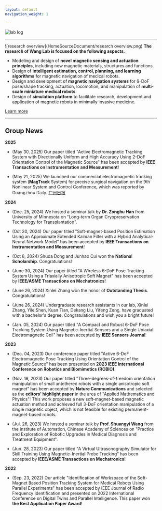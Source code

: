 ```yaml
---
layout: default
navigation_weight: 1

---
```


![lab log](HomeSourceDocument/lab_cover_wanglab.png)



---------
![research overview](HomeSourceDocument/research overview.png) 
**The research of Wang Lab is focused on the following aspects.**
* Modeling and design of **novel magnetic sensing and actuation principles**, including new magnetic materials, structures and functions.
* Design of **intelligent estimation, control, planning, and learning algorithms** for magnetic navigation of medical robots.
* Design and development of **magnetic navigation systems** for 6-DoF pose/shape tracking, actuation, locomotion, and manipulation of **multi-scale miniature medical robots**.
* Design of **simulation platform** to facilitate research, development and application of magnetic robots in minimally invasive medicine.

[Learn more](./research)

---------

## Group News

**2025**

* (May 30, 2025) Our paper titled "Active Electromagnetic Tracking System with Directionally Uniform and High Accuracy Using 2-DoF Orientation Control of the Magnetic Source" has been accepted by **IEEE Transactions on Instrumentation and Measurement**!

* (May 21, 2025) We launched our commercial electromagnetic tracking system (**MagTrack** System) for precise surgical navigation on the 9th Nonlinear System and Control Conference, which was reported by Guangzhou Daily. [广州日报]([https://doi.org/10.1109/TIM.2025.3580828](https://gzdaily.dayoo.com/h5/html5/2025-06/11/content_877_888657.htm?curr=))

**2024**

*  (Dec. 25, 2024) We hosted a seminar talk by **Dr. Zonghu Han** from University of Minnesota on "Long-term Organ Cryopreservation Technology for Transplantation".

* (Oct 20, 2024) Our paper titled "Soft-magnet-based Position Estimation Using an Approximate Extended Kalman Filter with a Hybrid Analytical-Neural Network Model" has been accepted by **IEEE Transactions on Instrumentation and Measurement**!

* (Oct 8, 2024) Shuda Dong and Junhao Cui won the **National Scholarship**. Congratulations!

* (June 30, 2024) Our paper titled "A Wireless 6-DoF Pose Tracking System Using a Triaxially Anisotropic Soft Magnet" has been accepted by **IEEE/ASME Transactions on Mechatronics**!

* (June 26, 2024) Xinlei Zhang won the honor of **Outstanding Thesis**. Congratulations!

* (June 26, 2024) Undergraduate research assistants in our lab, Xinlei Zhang, Yile Shen, Kuan Tian, Dekang Liu, Yifeng Zeng, have graduated with a bachelor's degree. Congratulations and wish you a bright future!

* (Jan. 05, 2024) Our paper titled "A Compact and Robust 6-DoF Pose Tracking System Using Magnetic-Inertial Sensors and a Single Uniaxial Electromagnetic Coil" has been accepted by **IEEE Sensors Journal**!

**2023**

* (Dec. 04, 2023) Our conference paper titled "Active 6-DoF Electromagnetic Pose Tracking Using Orientation Control of the Magnetic Source" has been presented on **2023 IEEE International Conference on Robotics and Biomimetics (ROBIO)**.

* (Nov. 18, 2023) Our paper titled "Three-degrees-of-freedom orientation manipulation of small untethered robots with a single anisotropic soft magnet" has been accepted by **Nature Communications** and selected as the **editors' highlight paper** in the area of "Applied Mathematics and Physics"! This work proposes a new soft-magnet-based magnetic actuation method and achieved full 3-DoF orientation manipulation of a single magnetic object, which is not feasible for existing permanent-magnet-based robots.

* (Jul. 26, 2023) We hosted a seminar talk by **Prof. Shuangyi Wang** from the Institute of Automation, Chinese Academy of Sciences on "Practice and Exploration of Robotic Upgrades in Medical Diagnosis and Treatment Equipment".

* (Jun. 28, 2023) Our paper titled "A Virtual Ultrasonography Simulator for Skill Training Using Magnetic-Inertial Probe Tracking" has been accepted by **IEEE/ASME Transactions on Mechatronics**!

**2022**

* (Sep. 23, 2022) Our article "Identification of Workspace of the Soft-Magnet Based Position Tracking System for Medical Robots Using Parallel Experiments" has been accepted by IEEE Journal of Radio Frequency Identification and presented on 2022 International Conference on Digital Twins and Parallel Intelligence. This paper won **the Best Application Paper Award**!

